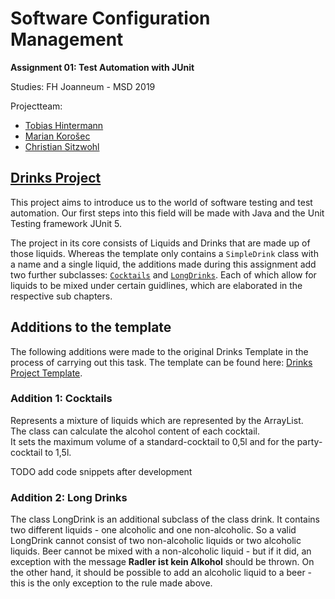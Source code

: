 # Software Configuration Management

**Assignment 01: Test Automation with JUnit**

Studies: FH Joanneum - MSD 2019

Projectteam:

- [Tobias Hintermann][tobi]
- [Marian Korošec][marian]
- [Christian Sitzwohl][chrisu]

## [Drinks Project](#beschreibung)

This project aims to introduce us to the world of software testing and test automation. Our first steps into this field will be made with Java and the Unit Testing framework JUnit 5.

The project in its core consists of Liquids and Drinks that are made up of those liquids. Whereas the template only contains a `SimpleDrink` class with a name and a single liquid, the additions made during this assignment add two further subclasses: [`Cocktails`](#addition-1:-cocktails) and [`LongDrinks`](#addition-2:-long-drinks). Each of which allow for liquids to be mixed under certain guidlines, which are elaborated in the respective sub chapters.

## Additions to the template

The following additions were made to the original Drinks Template in the process of carrying out this task.
The template can be found here: [Drinks Project Template][template].

### Addition 1: Cocktails

Represents a mixture of liquids which are represented by the ArrayList.  
The class can calculate the alcohol content of each cocktail.  
It sets the maximum volume of a standard-cocktail to 0,5l and for the party-cocktail to 1,5l.

TODO add code snippets after development

### Addition 2: Long Drinks

The class LongDrink is an additional subclass of the class drink. It contains two different liquids - one alcoholic and one non-alcoholic. 
So a valid LongDrink cannot consist of two non-alcoholic liquids or two alcoholic liquids.
Beer cannot be mixed with a non-alcoholic liquid - but if it did, an exception with the message **Radler ist kein Alkohol** should be thrown.
On the other hand, it should be possible to add an alcoholic liquid to a beer - this is the only exception to the rule made above.

[tobi]: https://github.com/fly8899
[marian]: https://github.com/m4rien0
[chrisu]: https://github.com/sitcha07
[template]: https://github.com/michaelulm/software-configuration-management/tree/master/test-automation/junit5/Drinks
